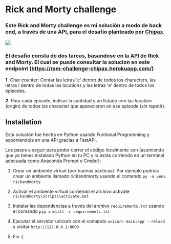 # Rick and Morty challenge

### Este Rick and Morty challenge es mi solución a modo de back end, a través de una API, para el desafío planteado por [Chipax](https://www.notion.so/Rick-and-Morty-Challenge-84a1b794dc09429fb3178c2a24e7c217).

![](https://i.kym-cdn.com/photos/images/newsfeed/001/666/080/25a.jpg)

### El desafío consta de dos tareas, basandose en la [API](https://rickandmortyapi.com/) de Rick and Morty. El cual se puede consultar la solucion en este endpoint (https://ram-challenge-chipax.herokuapp.com/)

**1.** Char counter: Contar las letras 'c' dentro de todos los characters, las letras l dentro de todas las locations y las letras 'e' dentro de todos los episodes.

**2.** Para cada episode, indicar la cantidad y un listado con las location (origin) de todos los character que aparecieron en ese episode (sin repetir).

## Installation

Esta solución fue hecha en Python usando Funtional Programming y exponiendola en una API gracias a FastAPI. 

Los pasos a seguir para poder correr el código localmente son (asumiendo que ya tienes instalado Python en tu PC y lo estás corriendo en un terminal adecuada como Anaconda Prompt
o Cmder):

1. Crear un ambiente virtual (por buenas pácticas). Por ejemplo podrías crear un ambiente llamado rickandmorty usando el comando `py -m venv rickandmorty`.

2. Activar el ambiente virtual corriendo el archivo activate `rickandmorty\Scripts\activate.bat`

3. Instalar las dependencias a través del archivo `requirements.txt` usando el comando `pip install -r requirements.txt`

4. Ejecutar el servidor unicorn con el comando `uvicorn main:app --reload` y visitar `http://127.0.0.1:8000`

5. Fin :) 

